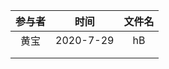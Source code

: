 | 参与者 |   时间    | 文件名 |
| :----: | :-------: | :----: |
|  黄宝  | 2020-7-29 |   hB   |
|        |           |        |
|        |           |        |
